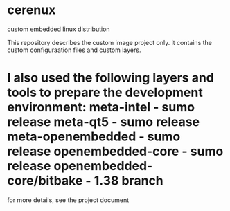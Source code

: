 # cerenux
custom embedded linux distribution



This repository describes the custom image project only.
it contains the custom configuraation files and custom layers.

I also used the following layers and tools to prepare the development environment:
meta-intel                - sumo release
meta-qt5                  - sumo release
meta-openembedded         - sumo release
openembedded-core         - sumo release
openembedded-core/bitbake - 1.38 branch
=========================================
for more details, see the project document
